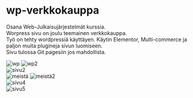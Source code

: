 # wp-verkkokauppa
Osana Web-Julkaisujärjestelmät kurssia. 
<br>
Worpress sivu on joulu teemainen verkkokauppa.
<br>
Työ on tehty wordpressiä käyttäyen. Käytin Elementor, Multi-commerce ja paljon muita plugineja sivun luomiseen.
<br>
Sivu tulossa Git pagesiin jos mahdollista.

![wp](https://user-images.githubusercontent.com/60491377/199199175-dfb6fd0c-94b4-4246-bd66-ffdf9c73755c.PNG)
![wp2](https://user-images.githubusercontent.com/60491377/199199631-131ba01d-30be-41f1-ac8a-0d565355c292.PNG)
<br>
![sivu2](https://user-images.githubusercontent.com/60491377/199199647-7aab6e23-0296-44c9-b256-66b58ddbffd4.PNG)
<br>
![meistä](https://user-images.githubusercontent.com/60491377/199199926-bc407ffe-dba2-455e-b3c8-67438b08f566.PNG)
![meistä2](https://user-images.githubusercontent.com/60491377/199199939-02e2ee45-3da5-4e44-8acf-102d3f768e61.PNG)
<br>
![sivu4](https://user-images.githubusercontent.com/60491377/199199669-9ea91c56-a91c-4337-8ab3-9594cbaf4f8a.PNG)
<br>
![sivu5](https://user-images.githubusercontent.com/60491377/199199688-6c803e53-8758-4a84-83f1-5169d785d458.PNG)
